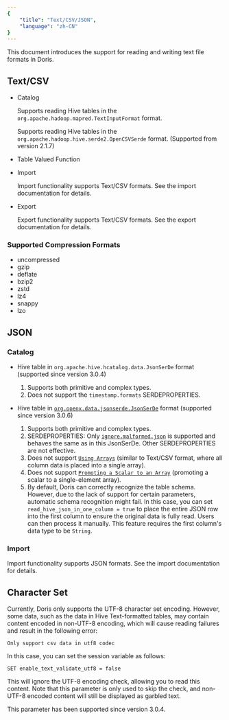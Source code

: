 ```yaml
---
{
    "title": "Text/CSV/JSON",
    "language": "zh-CN"
}
---
```


<!--
Licensed to the Apache Software Foundation (ASF) under one
or more contributor license agreements.  See the NOTICE file
distributed with this work for additional information
regarding copyright ownership.  The ASF licenses this file
to you under the Apache License, Version 2.0 (the
"License"); you may not use this file except in compliance
with the License.  You may obtain a copy of the License at

  http://www.apache.org/licenses/LICENSE-2.0

Unless required by applicable law or agreed to in writing,
software distributed under the License is distributed on an
"AS IS" BASIS, WITHOUT WARRANTIES OR CONDITIONS OF ANY
KIND, either express or implied.  See the License for the
specific language governing permissions and limitations
under the License.
-->

This document introduces the support for reading and writing text file formats in Doris.

## Text/CSV

* Catalog

  Supports reading Hive tables in the `org.apache.hadoop.mapred.TextInputFormat` format.

  Supports reading Hive tables in the `org.apache.hadoop.hive.serde2.OpenCSVSerde` format. (Supported from version 2.1.7)

* Table Valued Function

* Import

  Import functionality supports Text/CSV formats. See the import documentation for details.

* Export

  Export functionality supports Text/CSV formats. See the export documentation for details.

### Supported Compression Formats

* uncompressed
* gzip
* deflate
* bzip2
* zstd
* lz4
* snappy
* lzo

## JSON

### Catalog

- Hive table in `org.apache.hive.hcatalog.data.JsonSerDe` format (supported since version 3.0.4)

  1. Supports both primitive and complex types.
  2. Does not support the `timestamp.formats` SERDEPROPERTIES.

- Hive table in [`org.openx.data.jsonserde.JsonSerDe`](https://github.com/rcongiu/Hive-JSON-Serde) format (supported since version 3.0.6)

  1. Supports both primitive and complex types.
  2. SERDEPROPERTIES: Only [`ignore.malformed.json`](https://github.com/rcongiu/Hive-JSON-Serde?tab=readme-ov-file#importing-malformed-data) is supported and behaves the same as in this JsonSerDe. Other SERDEPROPERTIES are not effective.
  3. Does not support [`Using Arrays`](https://github.com/rcongiu/Hive-JSON-Serde?tab=readme-ov-file#using-arrays) (similar to Text/CSV format, where all column data is placed into a single array).
  4. Does not support [`Promoting a Scalar to an Array`](https://github.com/rcongiu/Hive-JSON-Serde?tab=readme-ov-file#promoting-a-scalar-to-an-array) (promoting a scalar to a single-element array).
  5. By default, Doris can correctly recognize the table schema. However, due to the lack of support for certain parameters, automatic schema recognition might fail. In this case, you can set `read_hive_json_in_one_column = true` to place the entire JSON row into the first column to ensure the original data is fully read. Users can then process it manually. This feature requires the first column's data type to be `String`.

### Import

Import functionality supports JSON formats. See the import documentation for details.

## Character Set

Currently, Doris only supports the UTF-8 character set encoding. However, some data, such as the data in Hive Text-formatted tables, may contain content encoded in non-UTF-8 encoding, which will cause reading failures and result in the following error:

```text
Only support csv data in utf8 codec
```

In this case, you can set the session variable as follows:

```text
SET enable_text_validate_utf8 = false
```

This will ignore the UTF-8 encoding check, allowing you to read this content. Note that this parameter is only used to skip the check, and non-UTF-8 encoded content will still be displayed as garbled text.

This parameter has been supported since version 3.0.4.

